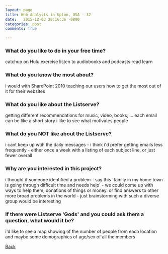 ```yaml
---
layout: page
title: Web Analysts in Upton, USA - 32
date:   2015-12-03 20:16:36 -0800
categories: post
comments: True

---
```


### What do you like to do in your free time?
<p>catchup on Hulu
exercise
listen to audiobooks and podcasts
read
learn</p>

### What do you know the most about?
<p>i would with SharePoint 2010 teaching our users how to get the most out of it for their websites</p>

### What do you like about the Listserve?
<p>getting different recommendations for music, video, books, ...
each email can be like a short story
i like to see what motivates people</p>

### What do you NOT like about the Listserve?
<p>i cant keep up wtih the daily messages - i think i'd prefer getting emails less frequently - either once a week with a listing of each subject line, or just fewer overall</p>

### Why are you interested in this project?
<p>i thought if someone identified a problem - say this 'family in my home town is going through difficult time and needs help' - we could come up with ways to help them, donations of things or money.
or find answers to other more broad problems in the world - just brainstorming with such a diverse group would be interesting</p>

### If there were Listserve 'Gods' and you could ask them a question, what would it be?
<p>i'd like to see a map showing of the number of people from each location and maybe some demographics of age/sex of all the members</p>

[Back][1]

[1]: /home/responders/all